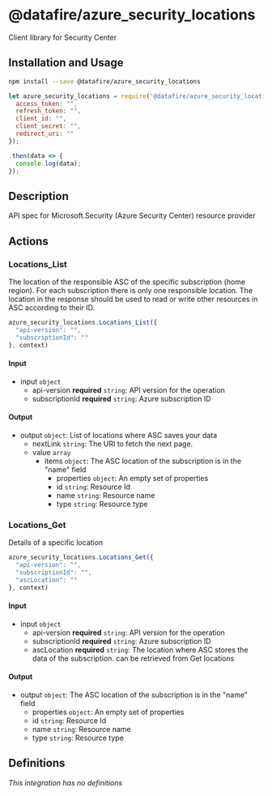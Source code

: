 # @datafire/azure_security_locations

Client library for Security Center

## Installation and Usage
```bash
npm install --save @datafire/azure_security_locations
```
```js
let azure_security_locations = require('@datafire/azure_security_locations').create({
  access_token: "",
  refresh_token: "",
  client_id: "",
  client_secret: "",
  redirect_uri: ""
});

.then(data => {
  console.log(data);
});
```

## Description

API spec for Microsoft.Security (Azure Security Center) resource provider

## Actions

### Locations_List
The location of the responsible ASC of the specific subscription (home region). For each subscription there is only one responsible location. The location in the response should be used to read or write other resources in ASC according to their ID.


```js
azure_security_locations.Locations_List({
  "api-version": "",
  "subscriptionId": ""
}, context)
```

#### Input
* input `object`
  * api-version **required** `string`: API version for the operation
  * subscriptionId **required** `string`: Azure subscription ID

#### Output
* output `object`: List of locations where ASC saves your data
  * nextLink `string`: The URI to fetch the next page.
  * value `array`
    * items `object`: The ASC location of the subscription is in the "name" field
      * properties `object`: An empty set of properties
      * id `string`: Resource Id
      * name `string`: Resource name
      * type `string`: Resource type

### Locations_Get
Details of a specific location


```js
azure_security_locations.Locations_Get({
  "api-version": "",
  "subscriptionId": "",
  "ascLocation": ""
}, context)
```

#### Input
* input `object`
  * api-version **required** `string`: API version for the operation
  * subscriptionId **required** `string`: Azure subscription ID
  * ascLocation **required** `string`: The location where ASC stores the data of the subscription. can be retrieved from Get locations

#### Output
* output `object`: The ASC location of the subscription is in the "name" field
  * properties `object`: An empty set of properties
  * id `string`: Resource Id
  * name `string`: Resource name
  * type `string`: Resource type



## Definitions

*This integration has no definitions*
